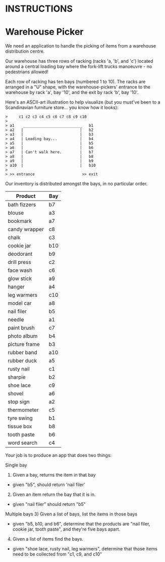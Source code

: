 # INSTRUCTIONS

# Warehouse Picker

We need an application to handle the picking of items from a warehouse distribution centre.

Our warehouse has three rows of racking (racks 'a, 'b', and 'c') located around a central loading bay where the fork-lift trucks manoeuvre - no pedestrians allowed!

Each row of racking has ten bays (numbered 1 to 10). The racks are arranged in a "U" shape, with the warehouse-pickers' entrance to the warehouse by rack 'a', bay '10', and the exit by rack 'b', bay '10'.

Here's an ASCII-art illustration to help visualize (but you must've been to a Scandinavian furniture store... you know how it looks):

```
>     c1 c2 c3 c4 c5 c6 c7 c8 c9 c10
>
> a1    __________________________   b1
> a2   |                         |   b2
> a3   |                         |   b3
> a4   | Loading bay...          |   b4
> a5   |                         |   b5
> a6   |                         |   b6
> a7   | Can't walk here.        |   b7
> a8   |                         |   b8
> a9   |                         |   b9
> a10  |                         |   b10
>
> >> entrance                     >> exit
```

Our inventory is distributed amongst the bays, in no particular order.

Product       | Bay
--------------|----
bath fizzers  | b7
blouse        | a3
bookmark      | a7
candy wrapper | c8
chalk         | c3
cookie jar    | b10
deodorant     | b9
drill press   | c2
face wash     | c6
glow stick    | a9
hanger        | a4
leg warmers   | c10
model car     | a8
nail filer    | b5
needle        | a1
paint brush   | c7
photo album   | b4
picture frame | b3
rubber band   | a10
rubber duck   | a5
rusty nail    | c1
sharpie       | b2
shoe lace     | c9
shovel        | a6
stop sign     | a2
thermometer   | c5
tyre swing    | b1
tissue box    | b8
tooth paste   | b6
word search   | c4

Your job is to produce an app that does two things:

Single bay
1) Given a bay, returns the item in that bay
  - given "b5", should return 'nail filer'  
2) Given an item return the bay that it is in.  
  - given "nail filer" should return "b5"

Multiple bays
3) Given a list of bays, list the items in those bays  
  - given "b5, b10, and b6", determine that the products are "nail filer, cookie jar, tooth paste", and they're five bays      apart.
4) Given a list of items find the bays.  
  - given "shoe lace, rusty nail, leg warmers", determine that those items need to be collected from "c1, c9, and c10"
